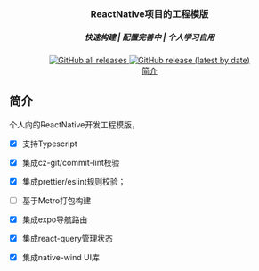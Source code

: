 <div align=center>
  <h3>ReactNative项目的工程模版</h3>
</div>

<h5 align="center">快速构建 | 配置完善中 | 个人学习自用</h5>

<div align=center>
  <a href="https://github.com/yrui-ql/YhVi/releases">
    <img alt="GitHub all releases" src="https://img.shields.io/github/downloads/yrui-ql/YhVi/total">
  </a>
  <a href="https://github.com/yrui-ql/YhVi/releases">
    <img alt="GitHub release (latest by date)" src="https://img.shields.io/github/v/release/yrui-ql/YhVi">
  </a>
</div>

<div align=center>
<a href="#简介">简介</a> 
</div>

## 简介

个人向的ReactNative开发工程模版，

 - [x] 支持Typescript
 - [x] 集成cz-git/commit-lint校验
 - [x] 集成prettier/eslint规则校验；
 - [ ] 基于Metro打包构建
 - [x] 集成expo导航路由
 - [x] 集成react-query管理状态
 - [x] 集成native-wind UI库
 


 

